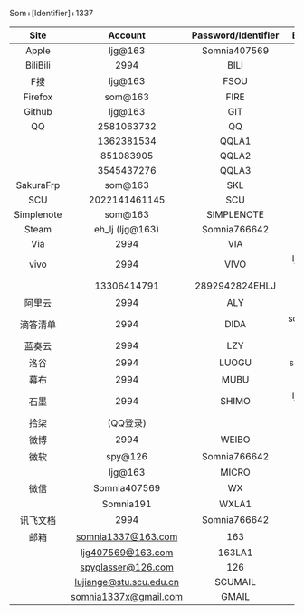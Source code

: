 Som+[Identifier]+1337

|Site|Account|Password/Identifier|Bindings|
|:-:|:-:|:-:|:-:|
|Apple|ljg@163|Somnia407569||
|BiliBili|2994|BILI||
|F搜|ljg@163|FSOU||
|Firefox|som@163|FIRE||
|Github|ljg@163|GIT||
|QQ|2581063732|QQ|2994|
||1362381534|QQLA1|2919|
||851083905|QQLA2|2994|
||3545437276|QQLA3|2919|
|SakuraFrp|som@163|SKL|2994|
|SCU|2022141461145|SCU||
|Simplenote|som@163|SIMPLENOTE||
|Steam|eh_lj (ljg@163)|Somnia766642||
|Via|2994|VIA||
|vivo|2994|VIVO|ljg@163, wx|
||13306414791|2892942824EHLJ|Q邮|
|阿里云|2994|ALY||
|滴答清单|2994|DIDA|som@163, QQ, wx|
|蓝奏云|2994|LZY||
|洛谷|2994|LUOGU|som@163|
|幕布|2994|MUBU||
|石墨|2994|SHIMO|ljg@163, wx|
|拾柒|(QQ登录)|||
|微博|2994|WEIBO||
|微软|spy@126|Somnia766642||
||ljg@163|MICRO ||
|微信|Somnia407569|WX|2994|
||Somnia191|WXLA1|2919|
|讯飞文档|2994|Somnia766642||
|邮箱|somnia1337@163.com|163|2994|
||ljg407569@163.com|163LA1|2919|
||spyglasser@126.com|126|2994|
||lujiange@stu.scu.edu.cn|SCUMAIL|2994|
||somnia1337x@gmail.com|GMAIL|2994|